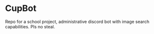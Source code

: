 # CupBot
Repo for a school project, administrative discord bot with image search capabilities.
Pls no steal.
